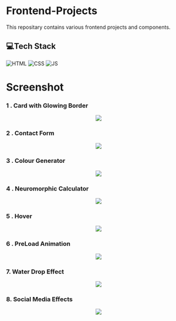 # Frontend-Projects
This repositary contains various frontend projects and components.

## 💻Tech Stack
 
 
  
![HTML](https://img.shields.io/badge/html5%20-%23E34F26.svg?&style=for-the-badge&logo=html5&logoColor=white)
![CSS](https://img.shields.io/badge/css3%20-%231572B6.svg?&style=for-the-badge&logo=css3&logoColor=white)
![JS](https://img.shields.io/badge/javascript%20-%23323330.svg?&style=for-the-badge&logo=javascript&logoColor=%23F7DF1E)

# Screenshot 

### 1 . Card with Glowing Border

<p align="center">
    <a href="https://github.com/neha030"><img src="https://github.com/neha030/Frontend-Projects/blob/main/Screenshots/Card%20with%20Glowing%20Border.png" /></a>
</p>


### 2 . Contact Form 

<p align="center">
    <a href="https://github.com/neha030"><img src="https://github.com/neha030/Frontend-Projects/blob/main/Screenshots/Contact%20Form.png" /></a>
</p>


### 3 . Colour Generator 

<p align="center">
    <a href="https://github.com/neha030"><img src="https://github.com/neha030/Frontend-Projects/blob/main/Screenshots/Colour%20Generator.png" /></a>
</p>


### 4 .  Neuromorphic Calculator

<p align="center">
    <a href="https://github.com/neha030"><img src="https://github.com/neha030/Frontend-Projects/blob/main/Screenshots/Neuromorphic%20Calculator.png" /></a>
</p>


### 5 .  Hover

<p align="center">
    <a href="https://github.com/neha030"><img src="https://github.com/neha030/Frontend-Projects/blob/main/Screenshots/Hover.png" /></a>
</p>


### 6 .  PreLoad Animation

<p align="center">
    <a href="https://github.com/neha030"><img src="https://github.com/neha030/Frontend-Projects/blob/main/Screenshots/PreLoad%20Animation.png" /></a>
</p>


### 7. Water Drop Effect 

<p align="center">
    <a href="https://github.com/neha030"><img src="https://github.com/neha030/Frontend-Projects/blob/main/Screenshots/Water%20drop%20effect.png" /></a>
</p>


### 8. Social Media Effects 

<p align="center">
    <a href="https://github.com/neha030"><img src="https://github.com/neha030/Frontend-Projects/blob/main/Screenshots/Social%20Media%20Effects.png" /></a>
</p>

